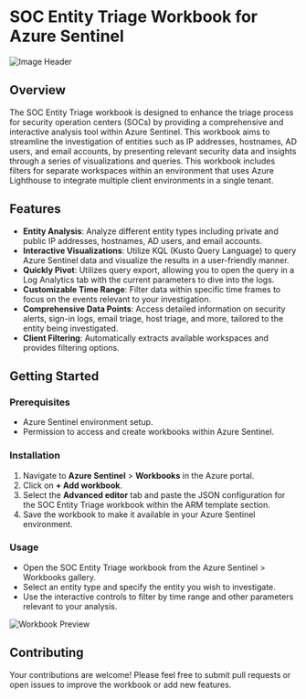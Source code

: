 # SOC Entity Triage Workbook for Azure Sentinel
![Image Header](https://i.imgur.com/G0wn5vY.png)
## Overview
The SOC Entity Triage workbook is designed to enhance the triage process for security operation centers (SOCs) by providing a comprehensive and interactive analysis tool within Azure Sentinel. This workbook aims to streamline the investigation of entities such as IP addresses, hostnames, AD users, and email accounts, by presenting relevant security data and insights through a series of visualizations and queries. This workbook includes filters for separate workspaces within an environment that uses Azure Lighthouse to integrate multiple client environments in a single tenant.

## Features
- **Entity Analysis**: Analyze different entity types including private and public IP addresses, hostnames, AD users, and email accounts.
- **Interactive Visualizations**: Utilize KQL (Kusto Query Language) to query Azure Sentinel data and visualize the results in a user-friendly manner.
- **Quickly Pivot**: Utilizes query export, allowing you to open the query in a Log Analytics tab with the current parameters to dive into the logs.
- **Customizable Time Range**: Filter data within specific time frames to focus on the events relevant to your investigation.
- **Comprehensive Data Points**: Access detailed information on security alerts, sign-in logs, email triage, host triage, and more, tailored to the entity being investigated.
- **Client Filtering**: Automatically extracts available workspaces and provides filtering options.

## Getting Started

### Prerequisites
- Azure Sentinel environment setup.
- Permission to access and create workbooks within Azure Sentinel.

### Installation
1. Navigate to **Azure Sentinel** > **Workbooks** in the Azure portal.
2. Click on **+ Add workbook**.
3. Select the **Advanced editor** tab and paste the JSON configuration for the SOC Entity Triage workbook within the ARM template section.
4. Save the workbook to make it available in your Azure Sentinel environment.

### Usage
- Open the SOC Entity Triage workbook from the Azure Sentinel > Workbooks gallery.
- Select an entity type and specify the entity you wish to investigate.
- Use the interactive controls to filter by time range and other parameters relevant to your analysis.

![Workbook Preview](https://i.imgur.com/c3jfV01.png)

## Contributing
Your contributions are welcome! Please feel free to submit pull requests or open issues to improve the workbook or add new features.



